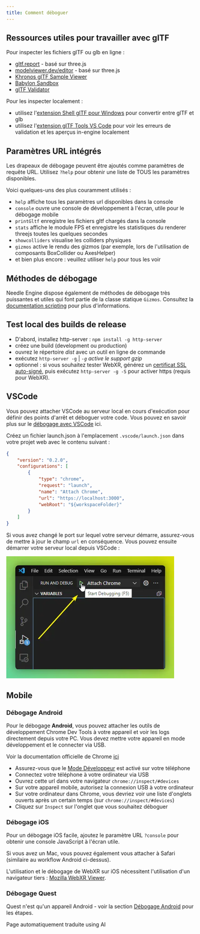 ```yaml
---
title: Comment déboguer
---
```


## Ressources utiles pour travailler avec glTF

Pour inspecter les fichiers glTF ou glb en ligne :
- [gltf.report](https://gltf.report/) - basé sur three.js
- [modelviewer.dev/editor](https://modelviewer.dev/editor) - basé sur three.js
- [Khronos glTF Sample Viewer](https://github.khronos.org/glTF-Sample-Viewer-Release/)
- [Babylon Sandbox](https://sandbox.babylonjs.com/)
- [glTF Validator](https://github.khronos.org/glTF-Validator/)

Pour les inspecter localement :
- utilisez l'[extension Shell glTF pour Windows](https://apps.microsoft.com/store/detail/gltf-shell-extensions/9NPGVJ9N57MV?hl=en-us&gl=US) pour convertir entre glTF et glb
- utilisez l'[extension glTF Tools VS Code](https://marketplace.visualstudio.com/items?itemName=cesium.gltf-vscode) pour voir les erreurs de validation et les aperçus in-engine localement


## Paramètres URL intégrés

Les drapeaux de débogage peuvent être ajoutés comme paramètres de requête URL.
Utilisez ``?help`` pour obtenir une liste de TOUS les paramètres disponibles.

Voici quelques-uns des plus couramment utilisés :

- ``help`` affiche tous les paramètres url disponibles dans la console
- ``console`` ouvre une console de développement à l'écran, utile pour le débogage mobile
- ``printGltf`` enregistre les fichiers gltf chargés dans la console
- ``stats`` affiche le module FPS et enregistre les statistiques du renderer threejs toutes les quelques secondes
- ``showcolliders`` visualise les colliders physiques
- ``gizmos`` active le rendu des gizmos (par exemple, lors de l'utilisation de composants BoxCollider ou AxesHelper)
- et bien plus encore : veuillez utiliser ``help`` pour tous les voir


## Méthodes de débogage

Needle Engine dispose également de méthodes de débogage très puissantes et utiles qui font partie de la classe statique `Gizmos`. Consultez la [documentation scripting](./scripting.md#gizmos) pour plus d'informations.


## Test local des builds de release
- D'abord, installez http-server : `npm install -g http-server`
- créez une build (development ou production)
- ouvrez le répertoire *dist* avec un outil en ligne de commande
- exécutez `http-server -g` | *`-g` active le support gzip*
- optionnel : si vous souhaitez tester WebXR, générez un [certificat SSL auto-signé](https://stackoverflow.com/a/35231213), puis exécutez `http-server -g -S` pour activer https (requis pour WebXR).



## VSCode

Vous pouvez attacher VSCode au serveur local en cours d'exécution pour définir des points d'arrêt et déboguer votre code. Vous pouvez en savoir plus sur le [débogage avec VSCode](https://code.visualstudio.com/docs/editor/debugging) ici.

Créez un fichier launch.json à l'emplacement `.vscode/launch.json` dans votre projet web avec le contenu suivant :
```json
{
    "version": "0.2.0",
    "configurations": [
        {
            "type": "chrome",
            "request": "launch",
            "name": "Attach Chrome",
            "url": "https://localhost:3000",
            "webRoot": "${workspaceFolder}"
        }
    ]
}
```

Si vous avez changé le port sur lequel votre serveur démarre, assurez-vous de mettre à jour le champ `url` en conséquence.
Vous pouvez ensuite démarrer votre serveur local depuis VSCode :

![](/debugging/vscode-start-debugging.webp)

## Mobile

### Débogage Android

Pour le débogage **Android**, vous pouvez attacher les outils de développement Chrome Dev Tools à votre appareil et voir les logs directement depuis votre PC. Vous devez mettre votre appareil en mode développement et le connecter via USB.

Voir la documentation officielle de Chrome [ici](https://developer.chrome.com/docs/devtools/remote-debugging/)
- Assurez-vous que le [Mode Développeur](https://developer.android.com/studio/debug/dev-options) est activé sur votre téléphone
- Connectez votre téléphone à votre ordinateur via USB
- Ouvrez cette url dans votre navigateur ``chrome://inspect/#devices``
- Sur votre appareil mobile, autorisez la connexion USB à votre ordinateur
- Sur votre ordinateur dans Chrome, vous devriez voir une liste d'onglets ouverts après un certain temps (sur ``chrome://inspect/#devices``)
- Cliquez sur ``Inspect`` sur l'onglet que vous souhaitez déboguer

### Débogage iOS

Pour un débogage iOS facile, ajoutez le paramètre URL ``?console`` pour obtenir une console JavaScript à l'écran utile.

Si vous avez un Mac, vous pouvez également vous attacher à Safari (similaire au workflow Android ci-dessus).

L'utilisation et le débogage de WebXR sur iOS nécessitent l'utilisation d'un navigateur tiers : [Mozilla WebXR Viewer](https://labs.mozilla.org/projects/webxr-viewer/).

### Débogage Quest

Quest n'est qu'un appareil Android - voir la section [Débogage Android](#android-debugging) pour les étapes.

Page automatiquement traduite using AI